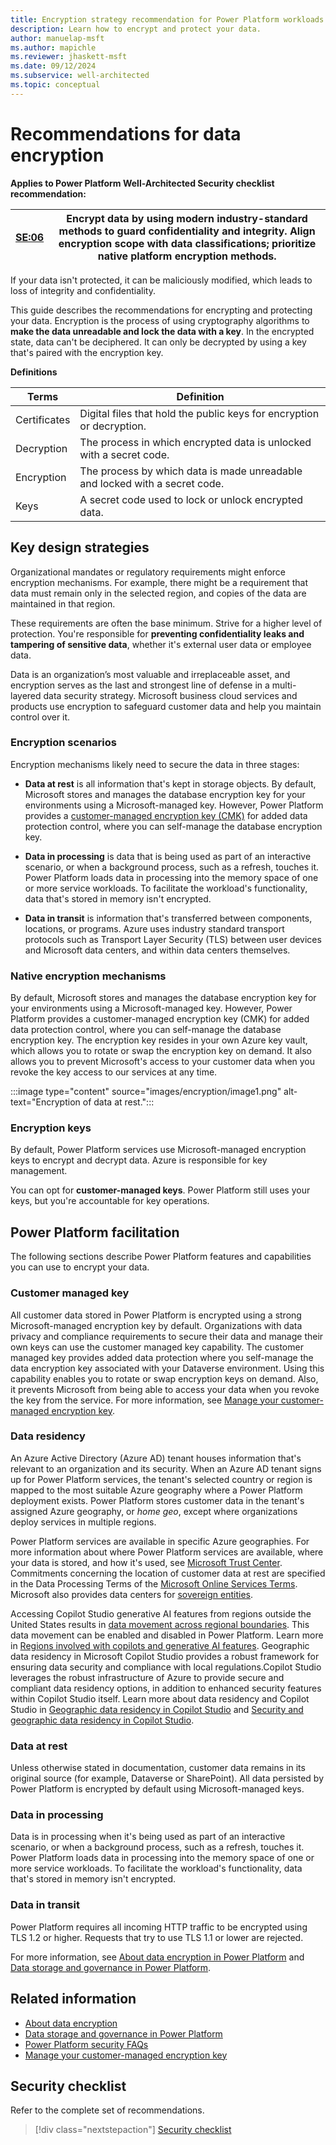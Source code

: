 ```yaml
---
title: Encryption strategy recommendation for Power Platform workloads
description: Learn how to encrypt and protect your data. 
author: manuelap-msft
ms.author: mapichle
ms.reviewer: jhaskett-msft
ms.date: 09/12/2024
ms.subservice: well-architected
ms.topic: conceptual
---
```


# Recommendations for data encryption

**Applies to Power Platform Well-Architected Security checklist recommendation:**

|[SE:06](checklist.md)| **Encrypt data by using modern industry-standard methods to guard confidentiality and integrity. Align encryption scope with data classifications; prioritize native platform encryption methods.** |
|---|---|

If your data isn't protected, it can be maliciously modified, which leads to loss of integrity and confidentiality.

This guide describes the recommendations for encrypting and protecting your data. Encryption is the process of using cryptography algorithms to **make the data unreadable and lock the data with a key**. In the encrypted state, data can't be deciphered. It can only be decrypted by using a key that's paired with the encryption key.

**Definitions** 

| Terms | Definition |
|---|---|
| Certificates | Digital files that hold the public keys for encryption or decryption. |
| Decryption | The process in which encrypted data is unlocked with a secret code. |
| Encryption | The process by which data is made unreadable and locked with a secret code. |
| Keys | A secret code used to lock or unlock encrypted data. |

## Key design strategies

Organizational mandates or regulatory requirements might enforce encryption mechanisms. For example, there might be a requirement that data must remain only in the selected region, and copies of the data are maintained in that region.

These requirements are often the base minimum. Strive for a higher level of protection. You're responsible for **preventing confidentiality leaks and tampering of sensitive data**, whether it's external user data or employee data.

Data is an organization’s most valuable and irreplaceable asset, and encryption serves as the last and strongest line of defense in a multi-layered data security strategy. Microsoft business cloud services and products use encryption to safeguard customer data and help you maintain control over it.

### Encryption scenarios

Encryption mechanisms likely need to secure the data in three stages:

- **Data at rest** is all information that's kept in storage objects. By default, Microsoft stores and manages the database encryption key for your environments using a Microsoft-managed key. However, Power Platform provides a [customer-managed encryption key (CMK)](/power-platform/admin/customer-managed-key) for added data protection control, where you can self-manage the database encryption key.

- **Data in processing** is data that is being used as part of an interactive scenario, or when a background process, such as a refresh, touches it. Power Platform loads data in processing into the memory space of one or more service workloads. To facilitate the workload's functionality, data that's stored in memory isn't encrypted.

- **Data in transit** is information that's transferred between components, locations, or programs. Azure uses industry standard transport protocols such as Transport Layer Security (TLS) between user devices and Microsoft data centers, and within data centers themselves.

### Native encryption mechanisms

By default, Microsoft stores and manages the database encryption key for your environments using a Microsoft-managed key. However, Power Platform provides a customer-managed encryption key (CMK) for added data protection control, where you can self-manage the database encryption key. The encryption key resides in your own Azure key vault, which allows you to rotate or swap the encryption key on demand. It also allows you to prevent Microsoft's access to your customer data when you revoke the key access to our services at any time.

:::image type="content" source="images/encryption/image1.png" alt-text="Encryption of data at rest.":::

### Encryption keys

By default, Power Platform services use Microsoft-managed encryption keys to encrypt and decrypt data. Azure is responsible for key management.

You can opt for **customer-managed keys**. Power Platform still uses your keys, but you're accountable for key operations.

## Power Platform facilitation

The following sections describe Power Platform features and capabilities you can use to encrypt your data.

### Customer managed key

All customer data stored in Power Platform is encrypted using a strong Microsoft-managed encryption key by default. Organizations with data privacy and compliance requirements to secure their data and manage their own keys can use the customer managed key capability. The customer managed key provides added data protection where you self-manage the data encryption key associated with your Dataverse environment. Using this capability enables you to rotate or swap encryption keys on demand. Also, it prevents Microsoft from being able to access your data when you revoke the key from the service. For more information, see [Manage your customer-managed encryption key](/power-platform/admin/customer-managed-key).

### Data residency

An Azure Active Directory (Azure AD) tenant houses information that's relevant to an organization and its security. When an Azure AD tenant signs up for Power Platform services, the tenant's selected country or region is mapped to the most suitable Azure geography where a Power Platform deployment exists. Power Platform stores customer data in the tenant's assigned Azure geography, or *home geo*, except where organizations deploy services in multiple regions.

Power Platform services are available in specific Azure geographies. For more information about where Power Platform services are available, where your data is stored, and how it's used, see [Microsoft Trust Center](https://www.microsoft.com/trustcenter). Commitments concerning the location of customer data at rest are specified in the Data Processing Terms of the [Microsoft Online Services Terms](https://www.microsoftvolumelicensing.com/DocumentSearch.aspx?Mode=3&DocumentTypeId=31). Microsoft also provides data centers for [sovereign entities](/power-platform/admin/regions-overview).

Accessing Copilot Studio generative AI features from regions outside the United States results in [data movement across regional boundaries](/microsoft-copilot-studio/manage-data-movement-outside-us). This data movement can be enabled and disabled in Power Platform. Learn more in [Regions involved with copilots and generative AI features](/power-platform/admin/geographical-availability-copilot#regions-involved-with-copilots-and-generative-ai-features). Geographic data residency in Microsoft Copilot Studio provides a robust framework for ensuring data security and compliance with local regulations.Copilot Studio leverages the robust infrastructure of Azure to provide secure and compliant data residency options, in addition to enhanced security features within Copilot Studio itself. Learn more about data residency and Copilot Studio in [Geographic data residency in Copilot Studio](/microsoft-copilot-studio/geo-data-residency) and [Security and geographic data residency in Copilot Studio](/microsoft-copilot-studio/geo-data-residency-security).

### Data at rest

Unless otherwise stated in documentation, customer data remains in its original source (for example, Dataverse or SharePoint). All data persisted by Power Platform is encrypted by default using Microsoft-managed keys.

### Data in processing

Data is in processing when it's being used as part of an interactive scenario, or when a background process, such as a refresh, touches it. Power Platform loads data in processing into the memory space of one or more service workloads. To facilitate the workload's functionality, data that's stored in memory isn't encrypted.

### Data in transit

Power Platform requires all incoming HTTP traffic to be encrypted using TLS 1.2 or higher. Requests that try to use TLS 1.1 or lower are rejected.

For more information, see [About data encryption in Power Platform](/power-platform/admin/about-encryption) and [Data storage and governance in Power Platform](/power-platform/admin/security/data-storage).

## Related information

- [About data encryption](/power-platform/admin/about-encryption)
- [Data storage and governance in Power Platform](/power-platform/admin/security/data-storage)
- [Power Platform security FAQs](/power-platform/admin/security/faqs)
- [Manage your customer-managed encryption key](/power-platform/admin/customer-managed-key)

## Security checklist

Refer to the complete set of recommendations.

> [!div class="nextstepaction"]
> [Security checklist](checklist.md)
